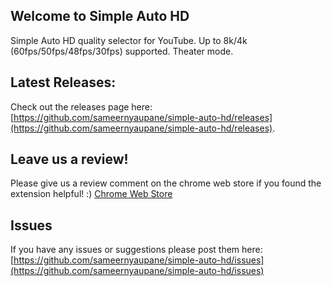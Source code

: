 ## Welcome to Simple Auto HD
Simple Auto HD quality selector for YouTube. Up to 8k/4k (60fps/50fps/48fps/30fps) supported. Theater mode.

## Latest Releases:
Check out the releases page here: [https://github.com/sameernyaupane/simple-auto-hd/releases](https://github.com/sameernyaupane/simple-auto-hd/releases).

## Leave us a review!
Please give us a review comment on the chrome web store if you found the extension helpful! :)
[Chrome Web Store](https://chrome.google.com/webstore/detail/simple-auto-hd-open-sourc/jnofiabkigekemighcdaejlpgdhmbaog)

## Issues
If you have any issues or suggestions please post them here:
[https://github.com/sameernyaupane/simple-auto-hd/issues](https://github.com/sameernyaupane/simple-auto-hd/issues)
